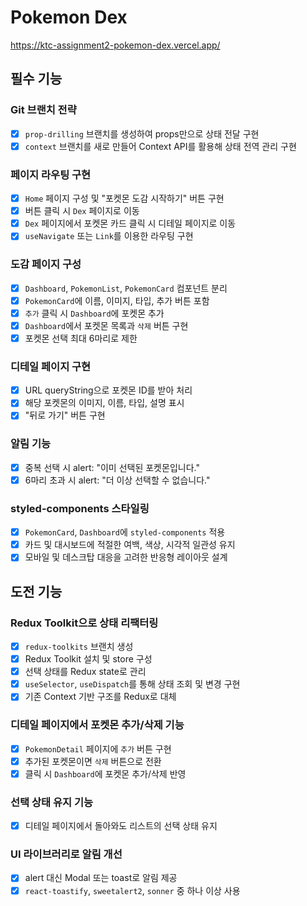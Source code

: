 # Pokemon Dex

https://ktc-assignment2-pokemon-dex.vercel.app/

## 필수 기능

### Git 브랜치 전략

- [x] `prop-drilling` 브랜치를 생성하여 props만으로 상태 전달 구현
- [x] `context` 브랜치를 새로 만들어 Context API를 활용해 상태 전역 관리 구현

### 페이지 라우팅 구현

- [x] `Home` 페이지 구성 및 "포켓몬 도감 시작하기" 버튼 구현
- [x] 버튼 클릭 시 `Dex` 페이지로 이동
- [x] `Dex` 페이지에서 포켓몬 카드 클릭 시 디테일 페이지로 이동
- [x] `useNavigate` 또는 `Link`를 이용한 라우팅 구현

### 도감 페이지 구성

- [x] `Dashboard`, `PokemonList`, `PokemonCard` 컴포넌트 분리
- [x] `PokemonCard`에 이름, 이미지, 타입, 추가 버튼 포함
- [x] `추가` 클릭 시 `Dashboard`에 포켓몬 추가
- [x] `Dashboard`에서 포켓몬 목록과 `삭제` 버튼 구현
- [x] 포켓몬 선택 최대 6마리로 제한

### 디테일 페이지 구현

- [x] URL queryString으로 포켓몬 ID를 받아 처리
- [x] 해당 포켓몬의 이미지, 이름, 타입, 설명 표시
- [x] "뒤로 가기" 버튼 구현

### 알림 기능

- [x] 중복 선택 시 alert: "이미 선택된 포켓몬입니다."
- [x] 6마리 초과 시 alert: "더 이상 선택할 수 없습니다."

### styled-components 스타일링

- [x] `PokemonCard`, `Dashboard`에 `styled-components` 적용
- [x] 카드 및 대시보드에 적절한 여백, 색상, 시각적 일관성 유지
- [x] 모바일 및 데스크탑 대응을 고려한 반응형 레이아웃 설계

## 도전 기능

### Redux Toolkit으로 상태 리팩터링

- [x] `redux-toolkits` 브랜치 생성
- [x] Redux Toolkit 설치 및 store 구성
- [x] 선택 상태를 Redux state로 관리
- [x] `useSelector`, `useDispatch`를 통해 상태 조회 및 변경 구현
- [x] 기존 Context 기반 구조를 Redux로 대체

### 디테일 페이지에서 포켓몬 추가/삭제 기능

- [x] `PokemonDetail` 페이지에 `추가` 버튼 구현
- [x] 추가된 포켓몬이면 `삭제` 버튼으로 전환
- [x] 클릭 시 `Dashboard`에 포켓몬 추가/삭제 반영

### 선택 상태 유지 기능

- [x] 디테일 페이지에서 돌아와도 리스트의 선택 상태 유지

### UI 라이브러리로 알림 개선

- [x] alert 대신 Modal 또는 toast로 알림 제공
- [x] `react-toastify`, `sweetalert2`, `sonner` 중 하나 이상 사용
